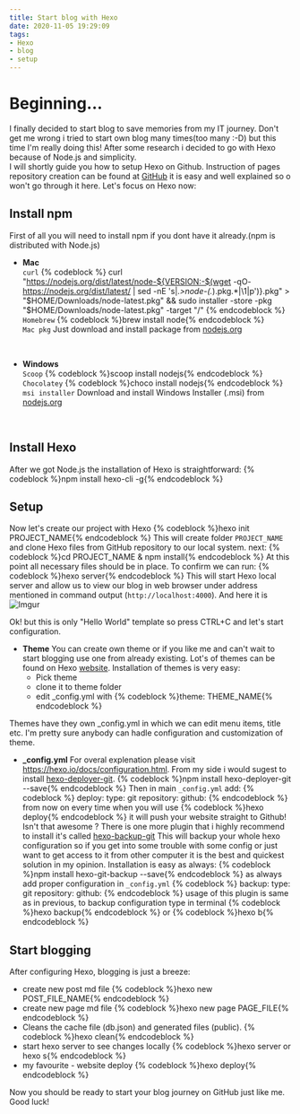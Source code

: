 ```yaml
---
title: Start blog with Hexo
date: 2020-11-05 19:29:09
tags:
- Hexo
- blog
- setup
---
```

Beginning...
===============

I finally decided to start blog to save memories from my IT journey. Don't get me wrong 
i tried to start own blog many times(too many :-D) but this time I'm really doing this!
After some research i decided to go with Hexo because of Node.js and simplicity.
<br/>
I will shortly guide you how to setup Hexo on Github. 
Instruction of pages repository creation can be found at [GitHub](https://pages.github.com/) it is 
easy and well explained so o won't go through it here.
Let's focus on Hexo now:
<br/>

## Install npm 
First of all you will need to install npm if you dont have it already.(npm is distributed with Node.js)

*  **Mac**
 <br/>`curl`
{% codeblock %}
curl "https://nodejs.org/dist/latest/node-${VERSION:-$(wget -qO- https://nodejs.org/dist/latest/ | sed -nE 's|.*>node-(.*)\.pkg</a>.*|\1|p')}.pkg" > "$HOME/Downloads/node-latest.pkg" && sudo installer -store -pkg "$HOME/Downloads/node-latest.pkg" -target "/"
{% endcodeblock %}
<br/>`Homebrew`
{% codeblock %}brew install node{% endcodeblock %}
<br/>`Mac pkg`
Just download and install package from [nodejs.org](https://nodejs.org/en/download/current)
<br/>

*  **Windows**
<br/>`Scoop`
{% codeblock %}scoop install nodejs{% endcodeblock %}
<br/>`Chocolatey`
{% codeblock %}choco install nodejs{% endcodeblock %}
<br/>`msi installer`
Download and install Windows Installer (.msi) from [nodejs.org](https://nodejs.org/en/download/current)
<br/>

## Install Hexo
After we got Node.js the installation of Hexo is straightforward:
{% codeblock %}npm install hexo-cli -g{% endcodeblock %}

## Setup
Now let's create our project with Hexo
{% codeblock %}hexo init PROJECT_NAME{% endcodeblock %}
This will create folder `PROJECT_NAME` and clone Hexo files from GitHub repository
to our local system.
next:
{% codeblock %}cd PROJECT_NAME & npm install{% endcodeblock %}
At this point all necessary files should be in place. To confirm
we can run:
{% codeblock %}hexo server{% endcodeblock %}
This will start Hexo local server and allow us to view our blog in web browser
under address mentioned in command output (`http://localhost:4000`).
And here it is
![Imgur](https://i.imgur.com/pZRwOa5.png)
<br/>

Ok! but this is only "Hello World" template so press CTRL+C and let's start configuration.
<br/>
* **Theme**
You can create own theme or if you like me and can't wait to start blogging use one from already existing. Lot's of themes can be found on Hexo [website](https://hexo.io/themes/). Installation of themes is very easy: 
	+ Pick theme 
	+ clone it to theme folder 
	+ edit _config.yml with {% codeblock %}theme: THEME_NAME{% endcodeblock %}

Themes have they own _config.yml in which we can edit menu items, title etc. I'm pretty sure anybody can hadle configuration and customization of theme.
<br/>
* **_config.yml**
For overal explenation please visit https://hexo.io/docs/configuration.html.
From my side i would sugest to install [hexo-deployer-git](https://github.com/hexojs/hexo-deployer-git).
{% codeblock %}npm install hexo-deployer-git --save{% endcodeblock %}
Then in main `_config.yml` add:
{% codeblock %}
deploy:
  type: git
  repository:
    github: <repository url>
{% endcodeblock %}
from now on every time when you will use {% codeblock %}hexo deploy{% endcodeblock %} it will push your website
straight to Github! Isn't that awesome ?
There is one more plugin that i highly recommend to install it's called [hexo-backup-git](https://github.com/coneycode/hexo-git-backup)
This will backup your whole hexo configuration so if you get into some trouble with some config or just want to get access to it from other computer
it is the best and quickest solution in my opinion.
Installation is easy as always:
{% codeblock %}npm install hexo-git-backup --save{% endcodeblock %}
as always add proper configuration in `_config.yml`
{% codeblock %}
backup:
    type: git
    repository:
       github: <repository url>
{% endcodeblock %}
usage of this plugin is same as in previous, to backup configuration type in terminal
{% codeblock %}hexo backup{% endcodeblock %} or {% codeblock %}hexo b{% endcodeblock %}

## Start blogging
After configuring Hexo, blogging is just a breeze:
* create new post md file
{% codeblock %}hexo new POST_FILE_NAME{% endcodeblock %}
* create new page md file
{% codeblock %}hexo new page PAGE_FILE{% endcodeblock %}
* Cleans the cache file (db.json) and generated files (public).
{% codeblock %}hexo clean{% endcodeblock %}
* start hexo server to see changes locally
{% codeblock %}hexo server or hexo s{% endcodeblock %}
* my favourite - website deploy
{% codeblock %}hexo deploy{% endcodeblock %}

Now you should be ready to start your blog journey on GitHub just like me. Good luck!
